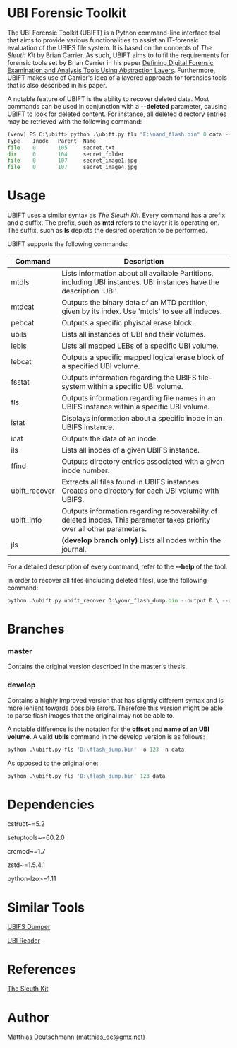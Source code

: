 # UBI Forensic Toolkit

The UBI Forensic Toolkit (UBIFT) is a Python command-line interface tool that aims to provide various functionalities to assist an IT-forensic evaluation of the UBIFS file system. It is based on the concepts of *The Sleuth Kit* by Brian Carrier.
As such, UBIFT aims to fulfil the requirements for forensic tools set by Brian Carrier in his paper [Defining Digital Forensic Examination and Analysis Tools Using Abstraction Layers](https://www.utica.edu/academic/institutes/ecii/publications/articles/A04C3F91-AFBB-FC13-4A2E0F13203BA980.pdf).
Furthermore, UBIFT makes use of Carrier's idea of a layered approach for forensics tools that is also described in his paper.

A notable feature of UBIFT is the ability to recover deleted data. Most commands can be used in conjunction with a **--deleted** parameter, causing UBIFT to look for deleted content. For instance, all deleted directory entries may be retrieved with the following command:

```python
(venv) PS C:\ubift> python .\ubift.py fls "E:\nand_flash.bin" 0 data --deleted
Type    Inode   Parent  Name
file    0       105     secret.txt
dir     0       104     secret_folder
file    0       107     secret_image1.jpg
file    0       107     secret_image4.jpg
```


# Usage

UBIFT uses a similar syntax as *The Sleuth Kit*. Every command has a prefix and a suffix. The prefix, such as **mtd** refers to the layer it is operating on. The suffix, such as **ls** depicts the desired operation to be performed.

UBIFT supports the following commands:

| Command        | Description      |
| ------------- |---------------|
| mtdls      | Lists information about all available Partitions, including UBI instances. UBI instances have the description 'UBI'. |
| mtdcat      | Outputs the binary data of an MTD partition, given by its index. Use 'mtdls' to see all indeces.      |
| pebcat       | Outputs a specific phyiscal erase block.  | 
| ubils       | Lists all instances of UBI and their volumes.   |
| lebls       | Lists all mapped LEBs of a specific UBI volume.      | 
| lebcat       | Outputs a specific mapped logical erase block of a specified UBI volume.      |
| fsstat       | Outputs information regarding the UBIFS file-system within a specific UBI volume.      |
| fls | Outputs information regarding file names in an UBIFS instance within a specific UBI volume. | 
| istat | Displays information about a specific inode in an UBIFS instance. |
| icat | Outputs the data of an inode. |
| ils | Lists all inodes of a given UBIFS instance. |
| ffind | Outputs directory entries associated with a given inode number. |
| ubift_recover | Extracts all files found in UBIFS instances. Creates one directory for each UBI volume with UBIFS. |
| ubift_info | Outputs information regarding recoverability of deleted inodes. This parameter takes priority over all other parameters. |
| jls | **(develop branch only)** Lists all nodes within the journal. |

For a detailed description of every command, refer to the **--help** of the tool.

In order to recover all files (including deleted files), use the following command:

```python
python .\ubift.py ubift_recover D:\your_flash_dump.bin --output D:\ --deleted
```

# Branches

### master

Contains the original version described in the master's thesis.

### develop

Contains a highly improved version that has slightly different syntax and is more lenient towards possible errors. Therefore this version might be able to parse flash images that the original may not be able to.

A notable difference is the notation for the **offset** and **name of an UBI volume**. A valid **ubils** command in the develop version is as follows:

```python
python .\ubift.py fls 'D:\flash_dump.bin' -o 123 -n data
```

As opposed to the original one:

```python
python .\ubift.py fls 'D:\flash_dump.bin' 123 data
```

# Dependencies

cstruct~=5.2

setuptools~=60.2.0

crcmod~=1.7

zstd~=1.5.4.1

python-lzo>=1.11

# Similar Tools

[UBIFS Dumper](https://github.com/nlitsme/ubidump)

[UBI Reader](https://github.com/onekey-sec/ubi_reader)

# References

[The Sleuth Kit](https://github.com/sleuthkit/sleuthkit)

# Author

Matthias Deutschmann (matthias_de@gmx.net)


